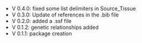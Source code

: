 - V 0.4.0: fixed some list delimiters in Source_Tissue
- V 0.3.0: Update of references in the .bib file
- V 0.2.0: added a .ssf file
- V 0.1.2: genetic relationships added
- V 0.1.1: package creation
